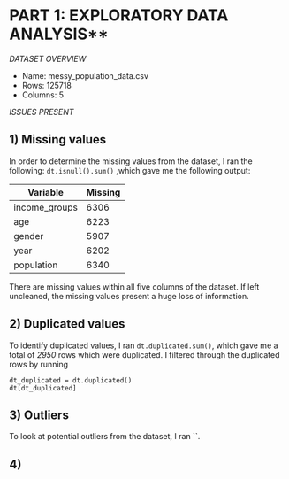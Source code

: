 # PART 1: EXPLORATORY DATA ANALYSIS** 

*DATASET OVERVIEW*
- Name: messy_population_data.csv
- Rows: 125718
- Columns: 5

*ISSUES PRESENT* 

## 1) Missing values

In order to determine the missing values from the dataset, I ran the following: 
`dt.isnull().sum()` 
,which gave me the following output: 

|   Variable  | Missing |
|-------------|---------|
|income_groups| 6306    |
|    age      | 6223    |
|   gender    | 5907    |
|    year     | 6202    |
|  population | 6340    |

There are missing values within all five columns of the dataset. If left uncleaned, the missing values present a huge loss of information. 

## 2) Duplicated values 

To identify duplicated values, I ran `dt.duplicated.sum()`, which gave me a total of *2950* rows which were duplicated. I filtered through the duplicated rows by running
``` 
dt_duplicated = dt.duplicated()
dt[dt_duplicated]
```

## 3) Outliers 

To look at potential outliers from the dataset, I ran ``. 

## 4) 
